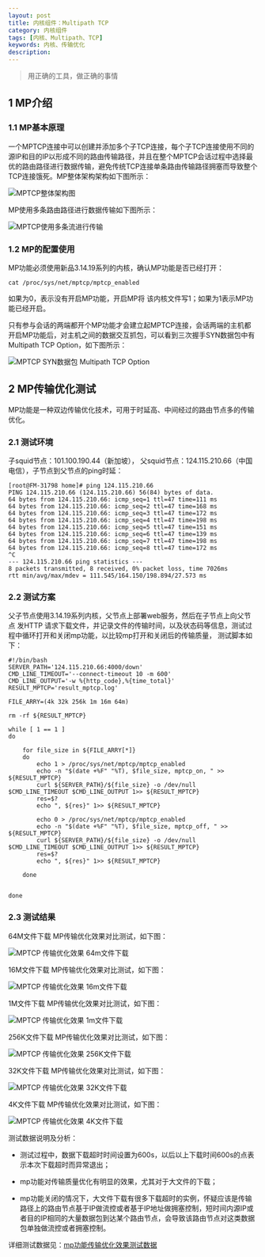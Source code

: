 ```yaml
---
layout: post
title: 内核组件：Multipath TCP
category: 内核组件
tags: [内核、Multipath、TCP]
keywords: 内核、传输优化
description:
---
```



> 用正确的工具，做正确的事情

## 1 MP介绍

### 1.1 MP基本原理

一个MPTCP连接中可以创建并添加多个子TCP连接，每个子TCP连接使用不同的源IP和目的IP以形成不同的路由传输路径，并且在整个MPTCP会话过程中选择最优的路由路径进行数据传输，避免传统TCP连接单条路由传输路径拥塞而导致整个TCP连接饿死。MP整体架构架构如下图所示：

![MPTCP整体架构图](http://7u2rbh.com1.z0.glb.clouddn.com/paasch1.png)

MP使用多条路由路径进行数据传输如下图所示：

![MPTCP使用多条流进行传输](http://7u2rbh.com1.z0.glb.clouddn.com/paasch4.png)

### 1.2 MP的配置使用

MP功能必须使用新品3.14.19系列的内核，确认MP功能是否已经打开：

	cat /proc/sys/net/mptcp/mptcp_enabled

如果为0，表示没有开启MP功能，开启MP将 该内核文件写1；如果为1表示MP功能已经开启。

只有参与会话的两端都开个MP功能才会建立起MPTCP连接，会话两端的主机都开启MP功能后，对主机之间的数据交互抓包，可以看到三次握手SYN数据包中有Multipath TCP Option，如下图所示：

![MPTCP SYN数据包 Multipath TCP Option](http://7u2rbh.com1.z0.glb.clouddn.com/multipath-syn.png)

	
## 2 MP传输优化测试

MP功能是一种双边传输优化技术，可用于时延高、中间经过的路由节点多的传输优化。

### 2.1 测试环境
	
子squid节点：101.100.190.44（新加坡）， 父squid节点：124.115.210.66（中国电信），子节点到父节点的ping时延：

	[root@FM-31798 home]# ping 124.115.210.66
	PING 124.115.210.66 (124.115.210.66) 56(84) bytes of data.	
	64 bytes from 124.115.210.66: icmp_seq=1 ttl=47 time=111 ms
	64 bytes from 124.115.210.66: icmp_seq=2 ttl=47 time=168 ms
	64 bytes from 124.115.210.66: icmp_seq=3 ttl=47 time=172 ms
	64 bytes from 124.115.210.66: icmp_seq=4 ttl=47 time=198 ms
	64 bytes from 124.115.210.66: icmp_seq=5 ttl=47 time=151 ms
	64 bytes from 124.115.210.66: icmp_seq=6 ttl=47 time=139 ms
	64 bytes from 124.115.210.66: icmp_seq=7 ttl=47 time=198 ms
	64 bytes from 124.115.210.66: icmp_seq=8 ttl=47 time=172 ms
	^C
	--- 124.115.210.66 ping statistics ---
	8 packets transmitted, 8 received, 0% packet loss, time 7026ms
	rtt min/avg/max/mdev = 111.545/164.150/198.894/27.573 ms

### 2.2 测试方案

父子节点使用3.14.19系列内核，父节点上部署web服务，然后在子节点上向父节点 发HTTP 请求下载文件，并记录文件的传输时间，以及状态码等信息，测试过程中循环打开和关闭mp功能，以比较mp打开和关闭后的传输质量， 测试脚本如下：

	#!/bin/bash
	SERVER_PATH='124.115.210.66:4000/down'
	CMD_LINE_TIMEOUT='--connect-timeout 10 -m 600'
	CMD_LINE_OUTPUT='-w %{http_code},%{time_total}'
	RESULT_MPTCP='result_mptcp.log'
	
	FILE_ARRY=(4k 32k 256k 1m 16m 64m)
	
	rm -rf ${RESULT_MPTCP}

	while [ 1 == 1 ]
	do
	
    	for file_size in ${FILE_ARRY[*]}
    	do
        	echo 1 > /proc/sys/net/mptcp/mptcp_enabled
        	echo -n "$(date +%F" "%T), $file_size, mptcp_on, " >> ${RESULT_MPTCP}
        	curl ${SERVER_PATH}/${file_size} -o /dev/null $CMD_LINE_TIMEOUT $CMD_LINE_OUTPUT 1>> ${RESULT_MPTCP}
        	res=$?
        	echo ", ${res}" 1>> ${RESULT_MPTCP}
			
        	echo 0 > /proc/sys/net/mptcp/mptcp_enabled
        	echo -n "$(date +%F" "%T), $file_size, mptcp_off, " >> ${RESULT_MPTCP}
        	curl ${SERVER_PATH}/${file_size} -o /dev/null $CMD_LINE_TIMEOUT $CMD_LINE_OUTPUT 1>> ${RESULT_MPTCP}
        	res=$?
        	echo ", ${res}" 1>> ${RESULT_MPTCP}
			
    	done
		
		
	done


### 2.3 测试结果

64M文件下载 MP传输优化效果对比测试，如下图：

![MPTCP 传输优化效果 64m文件下载](http://7u2rbh.com1.z0.glb.clouddn.com/mp_64m.jpg)

16M文件下载 MP传输优化效果对比测试，如下图：

![MPTCP 传输优化效果 16m文件下载](http://7u2rbh.com1.z0.glb.clouddn.com/mp_16m.jpg)

1M文件下载 MP传输优化效果对比测试，如下图：

![MPTCP 传输优化效果 1m文件下载](http://7u2rbh.com1.z0.glb.clouddn.com/mp_1m.jpg)

256K文件下载 MP传输优化效果对比测试，如下图：

![MPTCP 传输优化效果 256K文件下载](http://7u2rbh.com1.z0.glb.clouddn.com/mp_256k.jpg)

32K文件下载 MP传输优化效果对比测试，如下图：

![MPTCP 传输优化效果 32K文件下载](http://7u2rbh.com1.z0.glb.clouddn.com/mp_32k.jpg)

4K文件下载 MP传输优化效果对比测试，如下图：

![MPTCP 传输优化效果 4K文件下载](http://7u2rbh.com1.z0.glb.clouddn.com/mp_4k.jpg)

测试数据说明及分析：

- 测试过程中，数据下载超时时间设置为600s，以后以上下载时间600s的点表示本次下载超时而异常退出；

- mp功能对传输质量优化有明显的效果，尤其对于大文件的下载；

- mp功能关闭的情况下，大文件下载有很多下载超时的实例，怀疑应该是传输路径上的路由节点基于IP做流控或者基于IP地址做拥塞控制，短时间内源IP或者目的IP相同的大量数据包到达某个路由节点，会导致该路由节点对这类数据包单独做流控或者拥塞控制。



详细测试数据见：[mp功能传输优化效果测试数据](http://172.16.1.131/doc-hub/mp-testing.xlsx)
